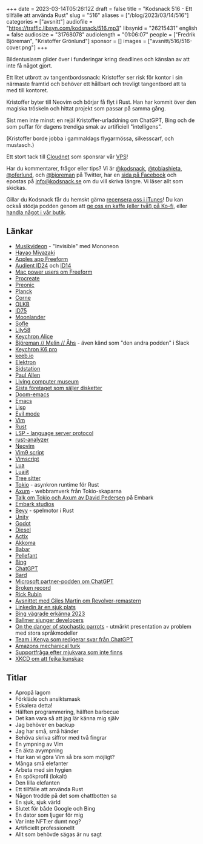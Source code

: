 +++
date = 2023-03-14T05:26:12Z
draft = false
title = "Kodsnack 516 - Ett tillfälle att använda Rust"
slug = "516"
aliases = ["/blog/2023/03/14/516"]
categories = ["avsnitt"]
audiofile = "https://traffic.libsyn.com/kodsnack/516.mp3"
libsynid = "26215431"
english = false
audiosize = "31768078"
audiolength = "01:06:07"
people = ["Fredrik Björeman", "Kristoffer Grönlund"]
sponsor = []
images = ["avsnitt/516/516-cover.png"]
+++

Bildentusiasm glider över i funderingar kring deadlines och känslan av att inte få något gjort.

Ett litet utbrott av tangentbordssnack: Kristoffer ser risk för kontor i sin närmaste framtid och behöver ett hållbart och trevligt tangentbord att ta med till kontoret.

Kristoffer byter till Neovim och börjar få flyt i Rust. Han har kommit över den magiska tröskeln och hittat projekt som passar på samma gång.

Sist men inte minst: en rejäl Kristoffer-urladdning om ChatGPT, Bing och de som puffar för dagens trendiga smak av artificiell "intelligens".

(Kristoffer borde jobba i gammaldags flygarmössa, silkesscarf, och mustasch.)

Ett stort tack till [Cloudnet](https://www.cloudnet.se) som sponsrar vår [VPS](https://en.wikipedia.org/wiki/Virtual_private_server)!

Har du kommentarer, frågor eller tips? Vi är [@kodsnack](https://www.twitter.com/kodsnack), [@tobiashieta](https://www.twitter.com/tobiashieta), [@oferlund](https://www.twitter.com/oferlund), och [@bjoreman](https://www.twitter.com/bjoreman) på Twitter, har en [sida på Facebook](https://www.facebook.com/kodsnack) och epostas på [info@kodsnack.se](mailto:info@kodsnack.se) om du vill skriva längre. Vi läser allt som skickas.

Gillar du Kodsnack får du hemskt gärna [recensera oss i iTunes](https://itunes.apple.com/se/podcast/kodsnack/id561631498?l=en)! Du kan också stödja podden genom att <a href="https://ko-fi.com/kodsnack" rel="payment">ge oss en kaffe (eller två!) på Ko-fi</a>, eller [handla något i vår butik](https://shop.spreadshirt.se/kodsnack/).

## Länkar ##
* [Musikvideon](https://www.youtube.com/watch?v=xgG9wZPnf6k) - "Invisible" med Mononeon
* [Hayao Miyazaki](https://en.wikipedia.org/wiki/Hayao_Miyazaki)
* [Apples app Freeform](https://en.wikipedia.org/wiki/Freeform_%28Apple%29)
* [Audient ID24](https://audient.com/products/audio-interfaces/id24/overview/) och [ID14](https://audient.com/products/audio-interfaces/id14/overview/)
* [Mac power users om Freeform](https://www.relay.fm/mpu/673)
* [Procreate](https://procreate.com/)
* [Preonic](https://olkb.com/collections/preonic)
* [Planck](https://olkb.com/collections/planck)
* [Corne](https://github.com/foostan/crkbd)
* [OLKB](https://olkb.com/)
* [ID75](https://www.tryorthokeys.com/id75)
* [Moonlander](https://www.zsa.io/moonlander/)
* [Sofle](https://josefadamcik.github.io/SofleKeyboard/)
* [Lily58](https://keyhive.xyz/shop/lily58)
* [Keychron Alice](https://www.keychron.com/products/keychron-q8-alice-layout-qmk-custom-mechanical-keyboard)
* [Björeman // Melin // Åhs](https://www.bjoremanmelin.se/) - även känd som "den andra podden" i Slack
* [Keychron K6 pro](https://www.keychron.com/products/keychron-k6-pro-qmk-via-wireless-custom-mechanical-keyboard)
* [keeb.io](https://keeb.io/)
* [Elektron](https://www.elektron.se/se/)
* [Sidstation](https://www.elektron.se/se/legacy)
* [Paul Allen](https://en.wikipedia.org/wiki/Paul_Allen)
* [Living computer museum](https://www.livingcomputers.org/)
* [Sista företaget som säljer disketter](https://eyeondesign.aiga.org/we-spoke-with-the-last-person-standing-in-the-floppy-disk-business/)
* [Doom-emacs](https://github.com/doomemacs/doomemacs)
* [Emacs](https://www.gnu.org/software/emacs/)
* [Lisp](https://en.wikipedia.org/wiki/Lisp_%28programming_language%29)
* [Evil mode](https://github.com/emacs-evil/evil)
* [Vim](https://en.wikipedia.org/wiki/Vim_%28text_editor%29)
* [Rust](https://en.wikipedia.org/wiki/Rust_%28programming_language%29)
* [LSP - language server protocol](https://en.wikipedia.org/wiki/Language_Server_Protocol)
* [rust-analyzer](https://rust-analyzer.github.io/)
* [Neovim](https://neovim.io/)
* [Vim9 script](https://www.vim.org/vim90.php)
* [Vimscript](https://learnxinyminutes.com/docs/vimscript/)
* [Lua](https://en.wikipedia.org/wiki/Lua_%28programming_language%29)
* [Luajit](https://luajit.org/)
* [Tree sitter](https://tree-sitter.github.io/tree-sitter/)
* [Tokio](https://tokio.rs/) - asynkron runtime för Rust
* [Axum](https://github.com/tokio-rs/axum) - webbramverk från Tokio-skaparna
* [Talk om Tokio och Axum av David Pedersen](https://www.youtube.com/watch?v=nZLimYT4EHs) på Embark
* [Embark studios](https://www.embark-studios.com/)
* [Bevy](https://bevyengine.org/) - spelmotor i Rust
* [Unity](https://en.wikipedia.org/wiki/Unity_%28game_engine%29)
* [Godot](https://en.wikipedia.org/wiki/Godot_%28game_engine%29)
* [Diesel](https://diesel.rs/)
* [Actix](https://actix.rs/)
* [Akkoma](https://akkoma.social/)
* [Babar](https://en.wikipedia.org/wiki/Babar_the_Elephant)
* [Pellefant](https://sv.wikipedia.org/wiki/Pellefant)
* [Bing](https://en.wikipedia.org/wiki/Microsoft_Bing#OpenAI_language_model)
* [ChatGPT](https://en.wikipedia.org/wiki/ChatGPT)
* [Bard](https://en.wikipedia.org/wiki/LaMDA#Bard)
* [Microsoft partner-podden om ChatGPT](https://shows.acast.com/microsoft-partner-podden/episodes/openai-och-sen-da)
* [Broken record](https://www.pushkin.fm/podcasts/broken-record)
* [Rick Rubin](https://en.wikipedia.org/wiki/Rick_Rubin)
* [Avsnittet med Giles Martin om Revolver-remastern](https://www.pushkin.fm/podcasts/broken-record/giles-martin-part-1)
* [Linkedin är en sjuk plats](https://old.reddit.com/r/LinkedInLunatics/)
* [Bing vägrade erkänna 2023](https://interestingengineering.com/innovation/bings-new-chatbot-is-argumentative)
* [Ballmer sjunger developers](https://www.youtube.com/watch?v=KMU0tzLwhbE)
* [On the danger of stochastic parrots](https://www.youtube.com/watch?v=WU4oou1GpCk&list=WL&index=3) - utmärkt presentation av problem med stora språkmodeller
* [Team i Kenya som redigerar svar från ChatGPT](https://time.com/6247678/openai-chatgpt-kenya-workers/)
* [Amazons mechanical turk](https://en.wikipedia.org/wiki/Amazon_Mechanical_Turk)
* [Supportfråga efter mjukvara som inte finns](https://mastodon.social/@oskay/109909759414430519)
* [XKCD om att fejka kunskap](https://xkcd.com/451/)

## Titlar ##
* Apropå lagom 
* Förkläde och ansiktsmask
* Eskalera detta!
* Hälften programmering, hälften barbecue
* Det kan vara så att jag lär känna mig själv
* Jag behöver en backup
* Jag har små, små händer
* Behöva skriva siffror med två fingrar 
* En ympning av Vim
* En äkta avympning
* Hur kan vi göra Vim så bra som möjligt?
* Många små elefanter
* Arbeta med sin hygien
* En spökprofil (lokalt)
* Den lilla elefanten
* Ett tillfälle att använda Rust
* Någon trodde på det som chattbotten sa
* En sjuk, sjuk värld
* Slutet för både Google och Bing
* En dator som ljuger för mig
* Var inte NFT:er dumt nog?
* Artificiellt professionellt
* Allt som behövde sägas är nu sagt